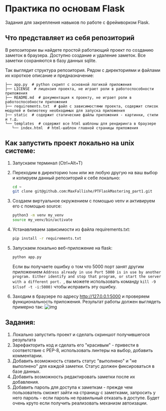 # Практика по основам Flask

Задания для закрепления навыков по работе с фреймворком Flask.

## Что представляет из себя репозиторий
В репозитории вы найдете простой работающий проект по созданию заметок в браузера. Доступно создание и удаление заметок.
Все заметки сохраняются в базу данных sqlite.


Так выглядит структура репозитория. Рядом с директориями и файлами их короткое описание и предназначение:
```
├── app.py  # python скрипт с основной логикой приложения
├── LICENSE  # лицензия проекта, не играет роли в работоспособности приложения
├── README.md  # документация к проекту, не играет роли в работоспособности приложения
├── requirements.txt  # файл с зависимостями проекта, содержит список модулей и билиотеку необходимых для запуска приложения
├── static  # содержит статические файлы приложения - картинки, стили и т.д.
└── templates  # содержит все html шаблоны для рендиринга в браузере
   └── index.html  # html-шаблон главной страницы приложения
```

## Как запустить проект локально на unix системе:
1. Запускаем терминал (Ctrl+Alt+T)
2. Переходим в директорию `home` или же любую другую на ваш выбор и копируем данный репозиторий к себе локально:
    ```sh
    cd ~
    git clone git@github.com:MaxFallishe/PTFlaskMastering_part1.git
    ```
3. Создаем виртуальное окружением с помощью venv и активируем его с помощью source:
    ```sh
    python3 -m venv my_venv
    source my_venv/bin/activate 
    ``` 
4. Устанавливаем зависимости из файла requirements.txt:
    ```sh
    pip install -r requirements.txt
    ``` 
5. Запускаем локально веб-приложение на flask:
    ```sh
    python app.py
    ```
   Если вы получаете ошибку о том что 5000 порт занят другим приложением `Address already in use
   Port 5000 is in use by another program. Either identify and stop that program, or start the server with a different port.
   `, вы можете использовать команду `kill -9 $(lsof -t -i:5000)` чтобы исправить эту ошибку.

6. Заходим в браузере по адресу http://127.0.0.1:5000 и  проверяем функциональность приложения. Результат работы должен выглядеть примерно так:
   ![img](https://iili.io/JVXLN3u.png)


## Задания:
1. Локально запустить проект и сделать скриншот получившегося результата
2. Зарефакторить код и сделать его "красивым" - привести в соответствие с PEP-8, использовать линтеры на выбор, добавить комментарии.
3. Добавить возможность ставить статус "выполнено" и "не выполнено" для каждой заметки. Статус должен фиксироваться в базе данных.
4. Добавить возможность редактировать заметки после их добавления.
5. Добавить пароль для доступа к заметкам - прежде чем пользователь сможет зайти на страницу с заметками, запросить у него пароль - если пароль не правильный отказать в доступе. Будет очень круто если получить реализовать механизм автоизации.